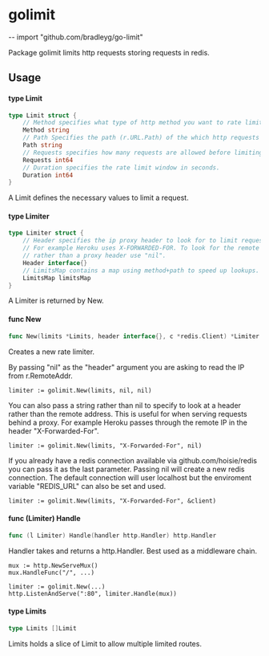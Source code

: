 # golimit
--
    import "github.com/bradleyg/go-limit"

Package golimit limits http requests storing requests in redis.

## Usage

#### type Limit

```go
type Limit struct {
	// Method specifies what type of http method you want to rate limit.
	Method string
	// Path Specifies the path (r.URL.Path) of the which http requests to limit.
	Path string
	// Requests specifies how many requests are allowed before limiting begins.
	Requests int64
	// Duration specifies the rate limit window in seconds.
	Duration int64
}
```

A Limit defines the necessary values to limit a request.

#### type Limiter

```go
type Limiter struct {
	// Header specifies the ip proxy header to look for to limit requests.
	// For example Heroku uses X-FORWARDED-FOR. To look for the remote address
	// rather than a proxy header use "nil".
	Header interface{}
	// LimitsMap contains a map using method+path to speed up lookups.
	LimitsMap limitsMap
}
```

A Limiter is returned by New.

#### func  New

```go
func New(limits *Limits, header interface{}, c *redis.Client) *Limiter
```
Creates a new rate limiter.

By passing "nil" as the "header" argument you are asking to read the IP from
r.RemoteAddr.

    limiter := golimit.New(limits, nil, nil)

You can also pass a string rather than nil to specify to look at a header rather
than the remote address. This is useful for when serving requests behind a
proxy. For example Heroku passes through the remote IP in the header
"X-Forwarded-For".

    limiter := golimit.New(limits, "X-Forwarded-For", nil)

If you already have a redis connection available via github.com/hoisie/redis you
can pass it as the last parameter. Passing nil will create a new redis
connection. The default connection will user localhost but the enviroment
variable "REDIS_URL" can also be set and used.

    limiter := golimit.New(limits, "X-Forwarded-For", &client)

#### func (Limiter) Handle

```go
func (l Limiter) Handle(handler http.Handler) http.Handler
```
Handler takes and returns a http.Handler. Best used as a middleware chain.

    mux := http.NewServeMux()
    mux.HandleFunc("/", ...)

    limiter := golimit.New(...)
    http.ListenAndServe(":80", limiter.Handle(mux))

#### type Limits

```go
type Limits []Limit
```

Limits holds a slice of Limit to allow multiple limited routes.
